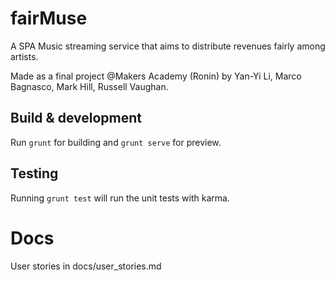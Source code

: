 # fairMuse

A SPA Music streaming service that aims to distribute revenues fairly among artists.

Made as a final project @Makers Academy (Ronin) 
by Yan-Yi Li, Marco Bagnasco, Mark Hill, Russell Vaughan. 

## Build & development

Run `grunt` for building and `grunt serve` for preview.

## Testing

Running `grunt test` will run the unit tests with karma.

# Docs 

User stories in docs/user_stories.md
